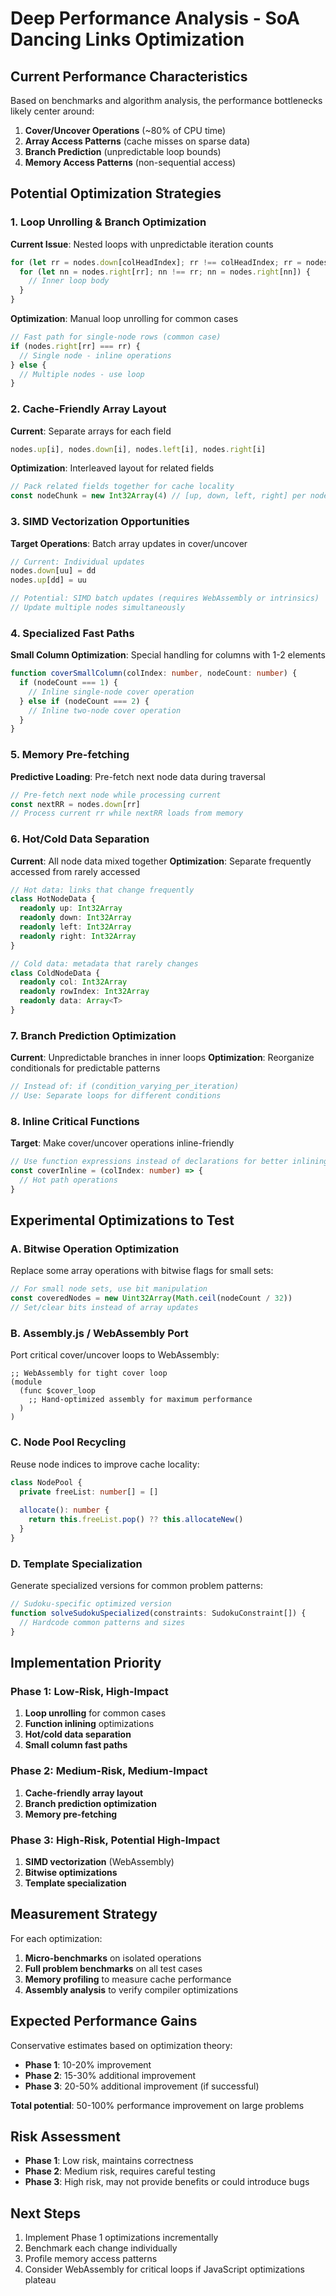 # Deep Performance Analysis - SoA Dancing Links Optimization

## Current Performance Characteristics

Based on benchmarks and algorithm analysis, the performance bottlenecks likely center around:

1. **Cover/Uncover Operations** (~80% of CPU time)
2. **Array Access Patterns** (cache misses on sparse data)
3. **Branch Prediction** (unpredictable loop bounds)
4. **Memory Access Patterns** (non-sequential access)

## Potential Optimization Strategies

### 1. **Loop Unrolling & Branch Optimization**

**Current Issue**: Nested loops with unpredictable iteration counts
```typescript
for (let rr = nodes.down[colHeadIndex]; rr !== colHeadIndex; rr = nodes.down[rr]) {
  for (let nn = nodes.right[rr]; nn !== rr; nn = nodes.right[nn]) {
    // Inner loop body
  }
}
```

**Optimization**: Manual loop unrolling for common cases
```typescript
// Fast path for single-node rows (common case)
if (nodes.right[rr] === rr) {
  // Single node - inline operations
} else {
  // Multiple nodes - use loop
}
```

### 2. **Cache-Friendly Array Layout**

**Current**: Separate arrays for each field
```typescript
nodes.up[i], nodes.down[i], nodes.left[i], nodes.right[i]
```

**Optimization**: Interleaved layout for related fields
```typescript
// Pack related fields together for cache locality
const nodeChunk = new Int32Array(4) // [up, down, left, right] per node
```

### 3. **SIMD Vectorization Opportunities**

**Target Operations**: Batch array updates in cover/uncover
```typescript
// Current: Individual updates
nodes.down[uu] = dd
nodes.up[dd] = uu

// Potential: SIMD batch updates (requires WebAssembly or intrinsics)
// Update multiple nodes simultaneously
```

### 4. **Specialized Fast Paths**

**Small Column Optimization**: Special handling for columns with 1-2 elements
```typescript
function coverSmallColumn(colIndex: number, nodeCount: number) {
  if (nodeCount === 1) {
    // Inline single-node cover operation
  } else if (nodeCount === 2) {
    // Inline two-node cover operation
  }
}
```

### 5. **Memory Pre-fetching**

**Predictive Loading**: Pre-fetch next node data during traversal
```typescript
// Pre-fetch next node while processing current
const nextRR = nodes.down[rr]
// Process current rr while nextRR loads from memory
```

### 6. **Hot/Cold Data Separation**

**Current**: All node data mixed together
**Optimization**: Separate frequently accessed from rarely accessed
```typescript
// Hot data: links that change frequently
class HotNodeData {
  readonly up: Int32Array
  readonly down: Int32Array  
  readonly left: Int32Array
  readonly right: Int32Array
}

// Cold data: metadata that rarely changes
class ColdNodeData {
  readonly col: Int32Array
  readonly rowIndex: Int32Array
  readonly data: Array<T>
}
```

### 7. **Branch Prediction Optimization**

**Current**: Unpredictable branches in inner loops
**Optimization**: Reorganize conditionals for predictable patterns
```typescript
// Instead of: if (condition_varying_per_iteration)
// Use: Separate loops for different conditions
```

### 8. **Inline Critical Functions**

**Target**: Make cover/uncover operations inline-friendly
```typescript
// Use function expressions instead of declarations for better inlining
const coverInline = (colIndex: number) => {
  // Hot path operations
}
```

## Experimental Optimizations to Test

### A. **Bitwise Operation Optimization**

Replace some array operations with bitwise flags for small sets:
```typescript
// For small node sets, use bit manipulation
const coveredNodes = new Uint32Array(Math.ceil(nodeCount / 32))
// Set/clear bits instead of array updates
```

### B. **Assembly.js / WebAssembly Port**

Port critical cover/uncover loops to WebAssembly:
```wat
;; WebAssembly for tight cover loop
(module
  (func $cover_loop 
    ;; Hand-optimized assembly for maximum performance
  )
)
```

### C. **Node Pool Recycling**

Reuse node indices to improve cache locality:
```typescript
class NodePool {
  private freeList: number[] = []
  
  allocate(): number {
    return this.freeList.pop() ?? this.allocateNew()
  }
}
```

### D. **Template Specialization**

Generate specialized versions for common problem patterns:
```typescript
// Sudoku-specific optimized version
function solveSudokuSpecialized(constraints: SudokuConstraint[]) {
  // Hardcode common patterns and sizes
}
```

## Implementation Priority

### Phase 1: Low-Risk, High-Impact
1. **Loop unrolling** for common cases
2. **Function inlining** optimizations  
3. **Hot/cold data separation**
4. **Small column fast paths**

### Phase 2: Medium-Risk, Medium-Impact
1. **Cache-friendly array layout**
2. **Branch prediction optimization**
3. **Memory pre-fetching**

### Phase 3: High-Risk, Potential High-Impact
1. **SIMD vectorization** (WebAssembly)
2. **Bitwise optimizations**
3. **Template specialization**

## Measurement Strategy

For each optimization:
1. **Micro-benchmarks** on isolated operations
2. **Full problem benchmarks** on all test cases
3. **Memory profiling** to measure cache performance
4. **Assembly analysis** to verify compiler optimizations

## Expected Performance Gains

Conservative estimates based on optimization theory:
- **Phase 1**: 10-20% improvement
- **Phase 2**: 15-30% additional improvement  
- **Phase 3**: 20-50% additional improvement (if successful)

**Total potential**: 50-100% performance improvement on large problems

## Risk Assessment

- **Phase 1**: Low risk, maintains correctness
- **Phase 2**: Medium risk, requires careful testing
- **Phase 3**: High risk, may not provide benefits or could introduce bugs

## Next Steps

1. Implement Phase 1 optimizations incrementally
2. Benchmark each change individually
3. Profile memory access patterns
4. Consider WebAssembly for critical loops if JavaScript optimizations plateau